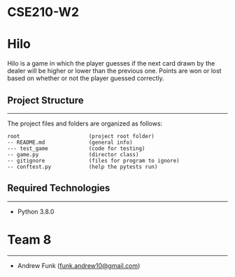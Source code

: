# CSE210-W2
# Hilo
Hilo is a game in which the player guesses if the next card drawn by the dealer will be higher or lower than the previous one. Points are won or lost based on whether or not the player guessed correctly.

## Project Structure
---
The project files and folders are organized as follows:
```
root                      (project root folder)
-- README.md              (general info)
--- test_game             (code for testing)
-- game.py                (director class)
-- gitignore              (files for program to ignore)
-- conftest.py            (help the pytests run)
```

## Required Technologies
---
* Python 3.8.0

# Team 8
---
* Andrew Funk (funk.andrew10@gmail.com)
